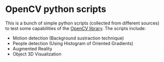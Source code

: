 # OpenCV python scripts

This is a bunch of simple python scripts (collected from different sources) to test some capabilities of the [OpenCV library](https://opencv.org/). The scripts include:

* Motion detection (Background sustraction technique)
* People detection (Using Histogram of Oriented Gradients)
* Augmented Reality
* Object 3D Visualization

